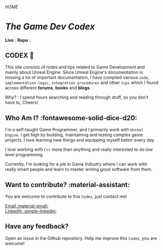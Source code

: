 ###### HOME

# ***The Game Dev Codex***

**Live** :
**Repo** : 

## CODEX :blue_book: 
This site consists of notes and tips related to Game Development and mainly 
about Unreal Engine. Since Unreal Engine's documentation is missing a lot of 
important documentation, I have compiled various `code`, `implementation logic`, `integration
procedures` and other `tips` which I found across different **forums**, **books** 
and **blogs**.  


Why? : I spend hours searching and reading through stuff, so you don't have to, Cheers!

## Who Am I? :fontawesome-solid-dice-d20:

I'm a self-taught Game Programmer, and I primarily work with `Unreal Engine`. I get 
high by building, maintaining and testing complex game projects. I love 
learning new things and equipping myself better every day. 

I love working with `C++` more than anything and really interested to do low level
programming

Currently, I'm looking for a job in Game Industry where I can work with really
smart people and learn to master writing good software from them. 

## Want to contribute? :material-assistant:

You are welcome to contribute to this `Codex`, just contact me!

[Email :material-email:](mailto:rishikhannalive@gmail.com)  
[LinkedIn :simple-linkedin:](https://www.linkedin.com/in/rishikhanna47)

## Have any feedback? 

Open an issue in the Github repository. Help me improve this `Codex`, you are welcome!
[]()

<br>
<br>





